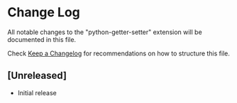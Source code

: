 # Change Log

All notable changes to the "python-getter-setter" extension will be documented in this file.

Check [Keep a Changelog](http://keepachangelog.com/) for recommendations on how to structure this file.

## [Unreleased]

- Initial release